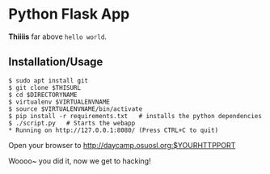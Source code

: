 Python Flask App
================
**Thiiiis** far above ``hello world``.

Installation/Usage
------------------

```
$ sudo apt install git 
$ git clone $THISURL 
$ cd $DIRECTORYNAME
$ virtualenv $VIRTUALENVNAME
$ source $VIRTUALENVNAME/bin/activate
$ pip install -r requirements.txt   # installs the python dependencies
$ ./script.py   # Starts the webapp
* Running on http://127.0.0.1:8080/ (Press CTRL+C to quit)
```

Open your browser to http://daycamp.osuosl.org:$YOURHTTPPORT

Woooo~  you did it, now we get to hacking!
